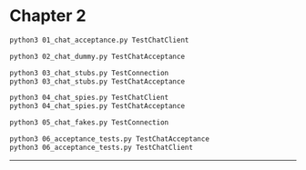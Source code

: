 # Chapter 2

```sh
python3 01_chat_acceptance.py TestChatClient
```

```sh
python3 02_chat_dummy.py TestChatAcceptance
```

```sh
python3 03_chat_stubs.py TestConnection
python3 03_chat_stubs.py TestChatAcceptance
```

```sh
python3 04_chat_spies.py TestChatClient
python3 04_chat_spies.py TestChatAcceptance
```

```sh
python3 05_chat_fakes.py TestConnection
```

```sh
python3 06_acceptance_tests.py TestChatAcceptance
python3 06_acceptance_tests.py TestChatClient
```

---
